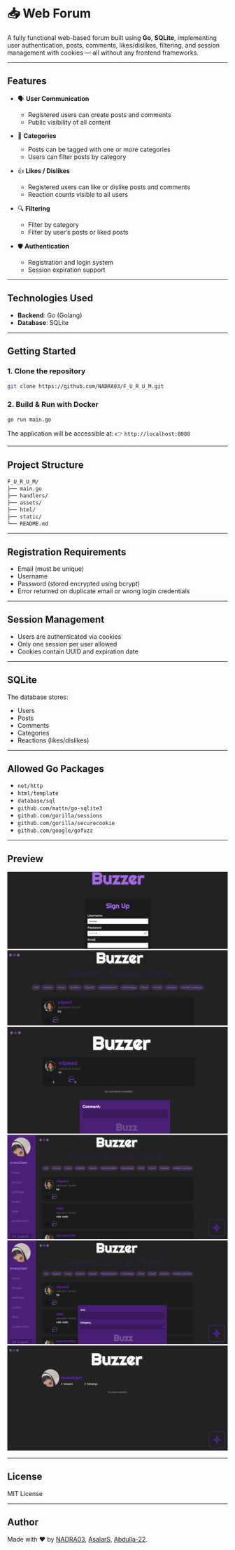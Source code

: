 # 📥 Web Forum

A fully functional web-based forum built using **Go**, **SQLite**, implementing user authentication, posts, comments, likes/dislikes, filtering, and session management with cookies — all without any frontend frameworks.

---

## Features

- 🗣️ **User Communication**
  - Registered users can create posts and comments
  - Public visibility of all content 

- 🧭 **Categories**
  - Posts can be tagged with one or more categories
  - Users can filter posts by category

- 👍 **Likes / Dislikes**
  - Registered users can like or dislike posts and comments
  - Reaction counts visible to all users

- 🔍 **Filtering**
  - Filter by category 
  - Filter by user’s posts or liked posts 

- 🛡️ **Authentication**
  - Registration and login system
  - Session expiration support

---

## Technologies Used

- **Backend**: Go (Golang)
- **Database**: SQLite 

---

## Getting Started

### 1. Clone the repository

```bash
git clone https://github.com/NADRA03/F_U_R_U_M.git
````

### 2. Build & Run with Docker

```bash
go run main.go
```

The application will be accessible at:
👉 `http://localhost:8080`

---

## Project Structure

```
F_U_R_U_M/
├── main.go
├── handlers/             
├── assets/           
├── html/           
├── static/               
└── README.md
```
---

## Registration Requirements

* Email (must be unique)
* Username
* Password (stored encrypted using bcrypt)
* Error returned on duplicate email or wrong login credentials

---

## Session Management

* Users are authenticated via cookies
* Only one session per user allowed
* Cookies contain UUID and expiration date

---

## SQLite

The database stores:

* Users
* Posts
* Comments
* Categories
* Reactions (likes/dislikes)

---

## Allowed Go Packages

* `net/http`
* `html/template`
* `database/sql`
* `github.com/mattn/go-sqlite3`
* `github.com/gorilla/sessions`
* `github.com/gorilla/securecookie`
* `github.com/google/gofuzz`

---

## Preview

![View 1](./readme/Picture1.png)  
![View 2](./readme/Picture2.png)  
![View 3](./readme/Picture3.png)  
![View 4](./readme/Picture4.png)  
![View 5](./readme/Picture5.png)  
![View 6](./readme/Picture6.png)  

---

## License

MIT License

---

## Author

Made with ❤️ by [NADRA03](https://github.com/NADRA03), [AsalarS](https://github.com/AsalarS), [Abdulla-22](https://github.com/Abdulla-22).



